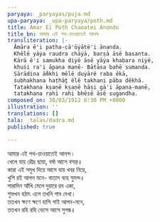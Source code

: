```yaml
---
paryaya: _paryayas/puja.md
upa-paryaya: _upa-paryaya/poth.md
title: Amar Ei Poth Chaoatei Anondo
title_bn: আমার এই পথ-চাওয়াতেই আনন্দ
transliteration: |-
  Āmāra ē'i patha-cā'ōẏātē'i ānanda.
  Khēlē yāẏa raudra chāẏā, barṣā āsē basanta.
  Kārā ē'i samukha diẏē āsē yāẏa khabara niẏē,
  khuśi ra'i āpana manē- Bātāsa bahē sumanda.
  Sārādina ām̐khi mēlē duẏārē raba ēkā,
  śubhakhana haṭhāṯ ēlē takhani pāba dēkhā.
  Tatakhana kṣaṇē kṣaṇē hāsi gā'i āpana-manē,
  tatakhana rahi rahi bhēsē āsē sugandha.
composed_on: 30/03/1912 6:30 PM +0000
illustration: ''
translations: []
tala: _talas/dadra.md
published: true

---
```

আমার এই পথ-চাওয়াতেই আনন্দ।  
খেলে যায় রৌদ্র ছায়া, বর্ষা আসে বসন্ত॥  
কারা এই সমুখ দিয়ে আসে যায় খবর নিয়ে,  
খুশি রই আপন মনে- বাতাস বহে সুমন্দ॥  
সারাদিন আঁখি মেলে দুয়ারে রব একা,  
শুভখন হঠাৎ এলে তখনি পাব দেখা।  
ততখন ক্ষণে ক্ষণে হাসি গাই আপন-মনে,  
ততখন রহি রহি ভেসে আসে সুগন্ধ॥
